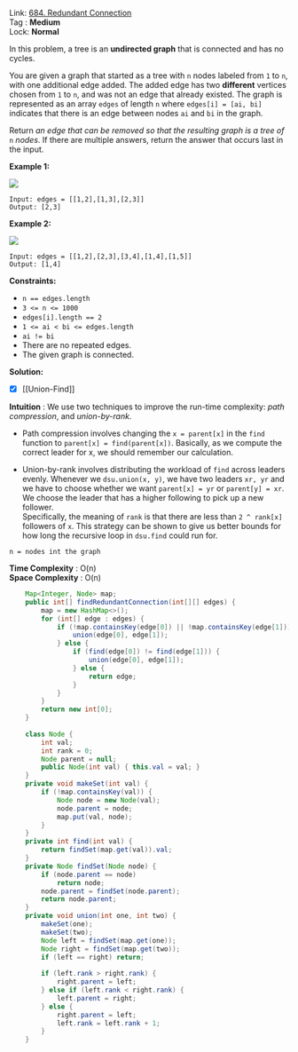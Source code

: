 Link: [684. Redundant Connection](https://leetcode.com/problems/redundant-connection/) <br>
Tag : **Medium**<br>
Lock: **Normal**

In this problem, a tree is an **undirected graph** that is connected and has no cycles.

You are given a graph that started as a tree with `n` nodes labeled from `1` to `n`, with one additional edge added. The added edge has two **different** vertices chosen from `1` to `n`, and was not an edge that already existed. The graph is represented as an array `edges` of length `n` where `edges[i] = [ai, bi]` indicates that there is an edge between nodes `ai` and `bi` in the graph.

Return _an edge that can be removed so that the resulting graph is a tree of_ `n` _nodes_. If there are multiple answers, return the answer that occurs last in the input.

**Example 1:**

![](https://assets.leetcode.com/uploads/2021/05/02/reduntant1-1-graph.jpg)
```
Input: edges = [[1,2],[1,3],[2,3]]
Output: [2,3]
```

**Example 2:**

![](https://assets.leetcode.com/uploads/2021/05/02/reduntant1-2-graph.jpg)
```
Input: edges = [[1,2],[2,3],[3,4],[1,4],[1,5]]
Output: [1,4]
```

**Constraints:**
-   `n == edges.length`
-   `3 <= n <= 1000`
-   `edges[i].length == 2`
-   `1 <= ai < bi <= edges.length`
-   `ai != bi`
-   There are no repeated edges.
-   The given graph is connected.


**Solution:**

- [x] [[Union-Find]]

**Intuition** :
We use two techniques to improve the run-time complexity: _path compression_, and _union-by-rank_.

-   Path compression involves changing the `x = parent[x]` in the `find` function to `parent[x] = find(parent[x])`. Basically, as we compute the correct leader for x, we should remember our calculation.
    
-   Union-by-rank involves distributing the workload of `find` across leaders evenly. Whenever we `dsu.union(x, y)`, we have two leaders `xr, yr` and we have to choose whether we want `parent[x] = yr` or `parent[y] = xr`. We choose the leader that has a higher following to pick up a new follower.  
    Specifically, the meaning of `rank` is that there are less than `2 ^ rank[x]` followers of `x`. This strategy can be shown to give us better bounds for how long the recursive loop in `dsu.find` could run for.


```
n = nodes int the graph
```
**Time Complexity** : O(n)<br>
**Space Complexity** : O(n)

```java
    Map<Integer, Node> map;
    public int[] findRedundantConnection(int[][] edges) {
        map = new HashMap<>();
        for (int[] edge : edges) {
            if (!map.containsKey(edge[0]) || !map.containsKey(edge[1])) {
                union(edge[0], edge[1]);
            } else {
                if (find(edge[0]) != find(edge[1])) {
                    union(edge[0], edge[1]);
                } else {
                    return edge;
                }
            }
        }
        return new int[0];
    }
    
    class Node {
        int val;
        int rank = 0;
        Node parent = null;
        public Node(int val) { this.val = val; }
    }
    private void makeSet(int val) {
        if (!map.containsKey(val)) {
            Node node = new Node(val);
            node.parent = node;
            map.put(val, node);
        }
    }
    private int find(int val) {
        return findSet(map.get(val)).val;
    }
    private Node findSet(Node node) {
        if (node.parent == node) 
            return node;
        node.parent = findSet(node.parent);
        return node.parent;
    }
    private void union(int one, int two) {
        makeSet(one);
        makeSet(two);
        Node left = findSet(map.get(one));
        Node right = findSet(map.get(two));
        if (left == right) return;
        
        if (left.rank > right.rank) {
            right.parent = left;
        } else if (left.rank < right.rank) {
            left.parent = right;
        } else {
            right.parent = left;
            left.rank = left.rank + 1;
        }
    }
```
